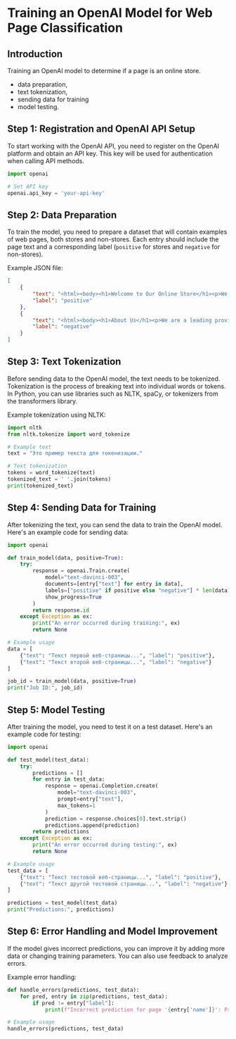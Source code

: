 # Training an OpenAI Model for Web Page Classification

## Introduction

Training an OpenAI model to determine if a page is an online store.

- data preparation,
- text tokenization,
- sending data for training
- model testing.

## Step 1: Registration and OpenAI API Setup

To start working with the OpenAI API, you need to register on the OpenAI platform and obtain an API key. This key will be used for authentication when calling API methods.

```python
import openai

# Set API key
openai.api_key = 'your-api-key'
```

## Step 2: Data Preparation

To train the model, you need to prepare a dataset that will contain examples of web pages,
both stores and non-stores.
Each entry should include the page text and a corresponding label (`positive` for stores and `negative` for non-stores).

Example JSON file:

```json
[
    {
        "text": "<html><body><h1>Welcome to Our Online Store</h1><p>We offer a wide range of products at competitive prices. Visit our store today!</p></body></html>",
        "label": "positive"
    },
    {
        "text": "<html><body><h1>About Us</h1><p>We are a leading provider of quality services. Contact us for more information.</p></body></html>",
        "label": "negative"
    }
]
```

## Step 3: Text Tokenization

Before sending data to the OpenAI model, the text needs to be tokenized.
Tokenization is the process of breaking text into individual words or tokens.
In Python, you can use libraries such as NLTK, spaCy, or tokenizers from the transformers library.

Example tokenization using NLTK:

```python
import nltk
from nltk.tokenize import word_tokenize

# Example text
text = "Это пример текста для токенизации."

# Text tokenization
tokens = word_tokenize(text)
tokenized_text = ' '.join(tokens)
print(tokenized_text)
```

## Step 4: Sending Data for Training

After tokenizing the text, you can send the data to train the OpenAI model.
Here's an example code for sending data:

```python
import openai

def train_model(data, positive=True):
    try:
        response = openai.Train.create(
            model="text-davinci-003",
            documents=[entry["text"] for entry in data],
            labels=["positive" if positive else "negative"] * len(data),
            show_progress=True
        )
        return response.id
    except Exception as ex:
        print("An error occurred during training:", ex)
        return None

# Example usage
data = [
    {"text": "Текст первой веб-страницы...", "label": "positive"},
    {"text": "Текст второй веб-страницы...", "label": "negative"}
]

job_id = train_model(data, positive=True)
print("Job ID:", job_id)
```

## Step 5: Model Testing

After training the model, you need to test it on a test dataset.
Here's an example code for testing:

```python
import openai

def test_model(test_data):
    try:
        predictions = []
        for entry in test_data:
            response = openai.Completion.create(
                model="text-davinci-003",
                prompt=entry["text"],
                max_tokens=1
            )
            prediction = response.choices[0].text.strip()
            predictions.append(prediction)
        return predictions
    except Exception as ex:
        print("An error occurred during testing:", ex)
        return None

# Example usage
test_data = [
    {"text": "Текст тестовой веб-страницы...", "label": "positive"},
    {"text": "Текст другой тестовой страницы...", "label": "negative"}
]

predictions = test_model(test_data)
print("Predictions:", predictions)
```

## Step 6: Error Handling and Model Improvement

If the model gives incorrect predictions, you can improve it by
adding more data or changing training parameters. You can also use feedback to analyze errors.

Example error handling:

```python
def handle_errors(predictions, test_data):
    for pred, entry in zip(predictions, test_data):
        if pred != entry["label"]:
            print(f"Incorrect prediction for page '{entry['name']}': Predicted {pred}, Actual {entry['label']}")

# Example usage
handle_errors(predictions, test_data)
```